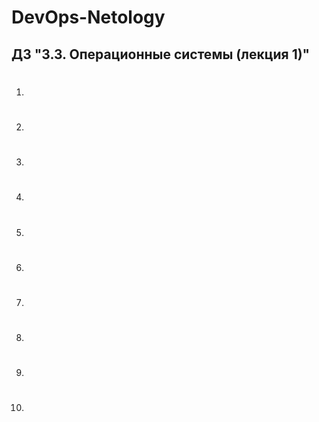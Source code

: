 # DevOps-Netology  

## ДЗ "3.3. Операционные системы (лекция 1)"  


1.  #  

2.  #  

3.  #  

4.  #  

5.  #  

6.  #  

7.  #  

8.  #  

9.  #  

10.  #  
